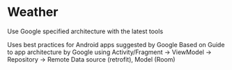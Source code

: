 # Weather
Use Google specified architecture with the latest tools

Uses best practices for Android apps suggested by Google
Based on Guide to app architecture by Google using Activity/Fragment -> ViewModel -> Repository -> Remote Data source (retrofit), Model (Room)

